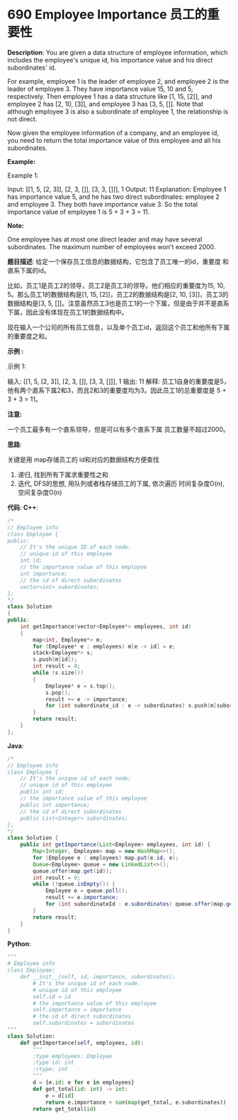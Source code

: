# 690 Employee Importance 员工的重要性

__Description__:
You are given a data structure of employee information, which includes the employee's unique id, his importance value and his direct subordinates' id.

For example, employee 1 is the leader of employee 2, and employee 2 is the leader of employee 3. They have importance value 15, 10 and 5, respectively. Then employee 1 has a data structure like [1, 15, [2]], and employee 2 has [2, 10, [3]], and employee 3 has [3, 5, []]. Note that although employee 3 is also a subordinate of employee 1, the relationship is not direct.

Now given the employee information of a company, and an employee id, you need to return the total importance value of this employee and all his subordinates.

__Example:__

Example 1:

Input: [[1, 5, [2, 3]], [2, 3, []], [3, 3, []]], 1
Output: 11
Explanation:
Employee 1 has importance value 5, and he has two direct subordinates: employee 2 and employee 3. They both have importance value 3. So the total importance value of employee 1 is 5 + 3 + 3 = 11.

__Note:__

One employee has at most one direct leader and may have several subordinates.
The maximum number of employees won't exceed 2000.

__题目描述__:
给定一个保存员工信息的数据结构，它包含了员工唯一的id，重要度 和 直系下属的id。

比如，员工1是员工2的领导，员工2是员工3的领导。他们相应的重要度为15, 10, 5。那么员工1的数据结构是[1, 15, [2]]，员工2的数据结构是[2, 10, [3]]，员工3的数据结构是[3, 5, []]。注意虽然员工3也是员工1的一个下属，但是由于并不是直系下属，因此没有体现在员工1的数据结构中。

现在输入一个公司的所有员工信息，以及单个员工id，返回这个员工和他所有下属的重要度之和。

__示例 :__

示例 1:

输入: [[1, 5, [2, 3]], [2, 3, []], [3, 3, []]], 1
输出: 11
解释:
员工1自身的重要度是5，他有两个直系下属2和3，而且2和3的重要度均为3。因此员工1的总重要度是 5 + 3 + 3 = 11。

__注意:__

一个员工最多有一个直系领导，但是可以有多个直系下属
员工数量不超过2000。

__思路__:

关键是用 map存储员工的 id和对应的数据结构方便查找

1. 递归, 找到所有下属求重要性之和
2. 迭代, DFS的思想, 用队列或者栈存储员工的下属, 依次遍历
时间复杂度O(n), 空间复杂度O(n)

__代码__:
__C++__:

```C++
/*
// Employee info
class Employee {
public:
    // It's the unique ID of each node.
    // unique id of this employee
    int id;
    // the importance value of this employee
    int importance;
    // the id of direct subordinates
    vector<int> subordinates;
};
*/
class Solution 
{
public:
    int getImportance(vector<Employee*> employees, int id) 
    {
        map<int, Employee*> m;
        for (Employee* e : employees) m[e -> id] = e;
        stack<Employee*> s;
        s.push(m[id]);
        int result = 0;
        while (s.size()) 
        {
            Employee* e = s.top();
            s.pop();
            result += e -> importance;
            for (int subordinate_id : e -> subordinates) s.push(m[subordinate_id]);
        }
        return result;
    }
};
```

__Java__:

```Java
/*
// Employee info
class Employee {
    // It's the unique id of each node;
    // unique id of this employee
    public int id;
    // the importance value of this employee
    public int importance;
    // the id of direct subordinates
    public List<Integer> subordinates;
};
*/
class Solution {
    public int getImportance(List<Employee> employees, int id) {
        Map<Integer, Employee> map = new HashMap<>();
        for (Employee e : employees) map.put(e.id, e);
        Queue<Employee> queue = new LinkedList<>();
        queue.offer(map.get(id));
        int result = 0;
        while (!queue.isEmpty()) {
            Employee e = queue.poll();
            result += e.importance;
            for (int subordinateId : e.subordinates) queue.offer(map.get(subordinateId));
        }
        return result;
    }
}
```

__Python__:

```Python
"""
# Employee info
class Employee:
    def __init__(self, id, importance, subordinates):
        # It's the unique id of each node.
        # unique id of this employee
        self.id = id
        # the importance value of this employee
        self.importance = importance
        # the id of direct subordinates
        self.subordinates = subordinates
"""
class Solution:
    def getImportance(self, employees, id):
        """
        :type employees: Employee
        :type id: int
        :rtype: int
        """
        d = {e.id: e for e in employees}
        def get_total(id: int) -> int:
            e = d[id]
            return e.importance + sum(map(get_total, e.subordinates))
        return get_total(id)
```
